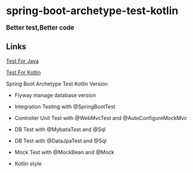 # spring-boot-archetype-test-kotlin

<big>**Better test,Better code**</big>

## Links
[Test For Java](https://github.com/KelinTan/spring-boot-archetype-test)

[Test For Kotlin](https://github.com/KelinTan/spring-boot-archetype-test-kotlin)

Spring Boot Archetype Test Kotlin Version

* Flyway manage database version

* Integration Testing with @SpringBootTest

* Controller Unit Test with @WebMvcTest and @AutoConfigureMockMvc

* DB Test with @MybatisTest and @Sql

* DB Test with @DataJpaTest and @Sql

* Mock Test with @MockBean and @Mock

* Kotlin style

